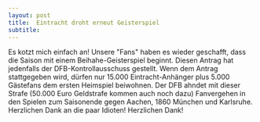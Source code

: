 ```yaml
---
layout: post
title:  Eintracht droht erneut Geisterspiel
subtitle:  
---
```


Es kotzt mich einfach an! Unsere "Fans" haben es wieder geschafft, dass die Saison mit einem Beihahe-Geisterspiel beginnt. Diesen Antrag hat jedenfalls der DFB-Kontrollausschuss gestellt. Wenn dem Antrag stattgegeben wird, dürfen nur 15.000 Eintracht-Anhänger plus 5.000 Gästefans dem ersten Heimspiel beiwohnen. Der DFB ahndet mit dieser Strafe (50.000 Euro Geldstrafe kommen auch noch dazu) Fanvergehen in den Spielen zum Saisonende gegen Aachen, 1860 München und Karlsruhe. Herzlichen Dank an die paar Idioten! Herzlichen Dank!


